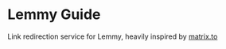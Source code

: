 # Lemmy Guide
Link redirection service for Lemmy, heavily inspired by [matrix.to](https://matrix.to)
